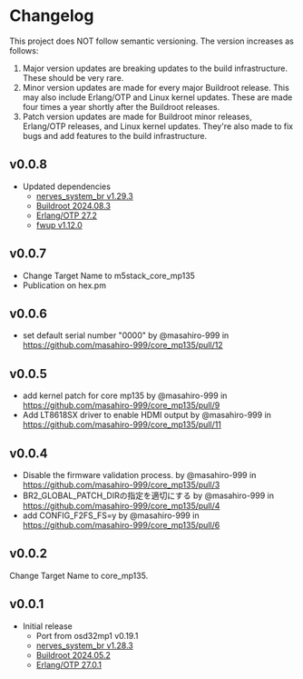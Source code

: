 # Changelog

This project does NOT follow semantic versioning. The version increases as
follows:

1. Major version updates are breaking updates to the build infrastructure.
   These should be very rare.
2. Minor version updates are made for every major Buildroot release. This
   may also include Erlang/OTP and Linux kernel updates. These are made four
   times a year shortly after the Buildroot releases.
3. Patch version updates are made for Buildroot minor releases, Erlang/OTP
   releases, and Linux kernel updates. They're also made to fix bugs and add
   features to the build infrastructure.

## v0.0.8

* Updated dependencies
  * [nerves_system_br v1.29.3](https://github.com/nerves-project/nerves_system_br/releases/tag/v1.29.3)
  * [Buildroot 2024.08.3](https://lore.kernel.org/buildroot/874j3e17ek.fsf@dell.be.48ers.dk/T/)
  * [Erlang/OTP 27.2](https://erlang.org/download/OTP-27.2.README)
  * [fwup v1.12.0](https://github.com/fwup-home/fwup/releases/tag/v1.12.0)

## v0.0.7

* Change Target Name to m5stack_core_mp135
* Publication on hex.pm

## v0.0.6

* set default serial number "0000" by @masahiro-999 in https://github.com/masahiro-999/core_mp135/pull/12

## v0.0.5

* add kernel patch for core mp135 by @masahiro-999 in https://github.com/masahiro-999/core_mp135/pull/9
* Add LT8618SX driver to enable HDMI output by @masahiro-999 in https://github.com/masahiro-999/core_mp135/pull/11

## v0.0.4

* Disable the firmware validation process. by @masahiro-999 in https://github.com/masahiro-999/core_mp135/pull/3
* BR2_GLOBAL_PATCH_DIRの指定を適切にする by @masahiro-999 in https://github.com/masahiro-999/core_mp135/pull/4
* add CONFIG_F2FS_FS=y by @masahiro-999 in https://github.com/masahiro-999/core_mp135/pull/6

## v0.0.2

Change Target Name to core_mp135.

## v0.0.1

* Initial release
  * Port from osd32mp1 v0.19.1
  * [nerves_system_br v1.28.3](https://github.com/nerves-project/nerves_system_br/releases/tag/v1.28.3)
  * [Buildroot 2024.05.2](https://lore.kernel.org/buildroot/87zfpfh147.fsf@dell.be.48ers.dk/T/)
  * [Erlang/OTP 27.0.1](https://erlang.org/download/OTP-27.0.1.README)

